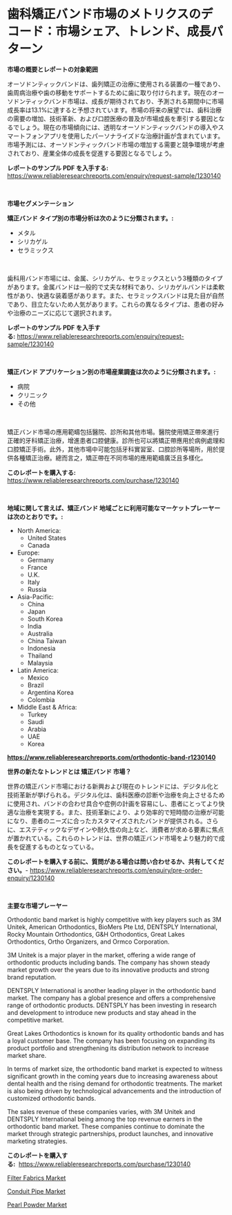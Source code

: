 <p><h1>歯科矯正バンド市場のメトリクスのデコード：市場シェア、トレンド、成長パターン</h1></p><p><strong>市場の概要とレポートの対象範囲</strong></p>
<p><p>オーソドンティックバンドは、歯列矯正の治療に使用される装置の一種であり、歯周病治療や歯の移動をサポートするために歯に取り付けられます。現在のオーソドンティックバンド市場は、成長が期待されており、予測される期間中に市場成長率は13.1%に達すると予想されています。市場の将来の展望では、歯科治療の需要の増加、技術革新、および口腔医療の普及が市場成長を牽引する要因となるでしょう。現在の市場傾向には、透明なオーソドンティックバンドの導入やスマートフォンアプリを使用したパーソナライズドな治療計画が含まれています。市場予測には、オーソドンティックバンド市場の増加する需要と競争環境が考慮されており、産業全体の成長を促進する要因となるでしょう。</p></p>
<p><strong>レポートのサンプル PDF を入手する:</strong> <a href="https://www.reliableresearchreports.com/enquiry/request-sample/1230140">https://www.reliableresearchreports.com/enquiry/request-sample/1230140</a></p>
<p>&nbsp;</p>
<p><strong>市場セグメンテーション</strong></p>
<p><strong>矯正バンド タイプ別の市場分析は次のように分類されます。:</strong></p>
<p><ul><li>メタル</li><li>シリカゲル</li><li>セラミックス</li></ul></p>
<p>&nbsp;</p>
<p><p>歯科用バンド市場には、金属、シリカゲル、セラミックスという3種類のタイプがあります。金属バンドは一般的で丈夫な材料であり、シリカゲルバンドは柔軟性があり、快適な装着感があります。また、セラミックスバンドは見た目が自然であり、目立たないため人気があります。これらの異なるタイプは、患者の好みや治療のニーズに応じて選択されます。</p></p>
<p><strong>レポートのサンプル PDF を入手する:</strong>&nbsp;<a href="https://www.reliableresearchreports.com/enquiry/request-sample/1230140">https://www.reliableresearchreports.com/enquiry/request-sample/1230140</a></p>
<p>&nbsp;</p>
<p><strong> 矯正バンド アプリケーション別の市場産業調査は次のように分類されます。:</strong></p>
<p><ul><li>病院</li><li>クリニック</li><li>その他</li></ul></p>
<p>&nbsp;</p>
<p><p>矯正バンド市場の應用範疇包括醫院、診所和其他市場。醫院使用矯正帶來進行正確的牙科矯正治療，增進患者口腔健康。診所也可以將矯正帶應用於病例處理和口腔矯正手術。此外，其他市場中可能包括牙科實習室、口腔診所等場所，用於提供各種矯正治療。總而言之，矯正帶在不同市場的應用範疇廣泛且多樣化。</p></p>
<p><strong>このレポートを購入する:</strong>&nbsp; <a href="https://www.reliableresearchreports.com/purchase/1230140">https://www.reliableresearchreports.com/purchase/1230140</a></p>
<p>&nbsp;</p>
<p><strong>地域に関して言えば、矯正バンド 地域ごとに利用可能なマーケットプレーヤーは次のとおりです。:</strong></p>
<p><ul>
    <li>
        North America:
        <ul>
            <li>United States</li>
            <li>Canada</li>
        </ul>
    </li>
    <li>
        Europe:
        <ul>
            <li>Germany</li>
            <li>France</li>
            <li>U.K.</li>
            <li>Italy</li>
            <li>Russia</li>
        </ul>
    </li>
    <li>
        Asia-Pacific:
        <ul>
            <li>China</li>
            <li>Japan</li>
            <li>South Korea</li>
            <li>India</li>
            <li>Australia</li>
            <li>China Taiwan</li>
            <li>Indonesia</li>
            <li>Thailand</li>
            <li>Malaysia</li>
        </ul>
    </li>
    <li>
        Latin America:
        <ul>
            <li>Mexico</li>
            <li>Brazil</li>
            <li>Argentina Korea</li>
            <li>Colombia</li>
        </ul>
    </li>
    <li>
        Middle East & Africa:
        <ul>
            <li>Turkey</li>
            <li>Saudi</li>
            <li>Arabia</li>
            <li>UAE</li>
            <li>Korea</li>
        </ul>
    </li>
    </ul></p>
<p><strong><a href="https://www.reliableresearchreports.com/orthodontic-band-r1230140">https://www.reliableresearchreports.com/orthodontic-band-r1230140</a></strong>&nbsp;</p>
<p><strong>世界の新たなトレンドとは 矯正バンド 市場？</strong></p>
<p><p>世界の矯正バンド市場における新興および現在のトレンドには、デジタル化と技術革新が挙げられる。デジタル化は、歯科医療の診断や治療を向上させるために使用され、バンドの合わせ具合や症例の計画を容易にし、患者にとってより快適な治療を実現する。また、技術革新により、より効率的で短時間の治療が可能になり、患者のニーズに合ったカスタマイズされたバンドが提供される。さらに、エステティックなデザインや耐久性の向上など、消費者が求める要素に焦点が置かれている。これらのトレンドは、世界の矯正バンド市場をより魅力的で成長を促進するものとなっている。</p></p>
<p><strong>このレポートを購入する前に、質問がある場合は問い合わせるか、共有してください。</strong>- <a href="https://www.reliableresearchreports.com/enquiry/pre-order-enquiry/1230140">https://www.reliableresearchreports.com/enquiry/pre-order-enquiry/1230140</a></p>
<p>&nbsp;</p>
<p><strong>主要な市場プレーヤー</strong></p>
<p><p>Orthodontic band market is highly competitive with key players such as 3M Unitek, American Orthodontics, BioMers Pte Ltd, DENTSPLY International, Rocky Mountain Orthodontics, G&H Orthodontics, Great Lakes Orthodontics, Ortho Organizers, and Ormco Corporation. </p><p>3M Unitek is a major player in the market, offering a wide range of orthodontic products including bands. The company has shown steady market growth over the years due to its innovative products and strong brand reputation.</p><p>DENTSPLY International is another leading player in the orthodontic band market. The company has a global presence and offers a comprehensive range of orthodontic products. DENTSPLY has been investing in research and development to introduce new products and stay ahead in the competitive market.</p><p>Great Lakes Orthodontics is known for its quality orthodontic bands and has a loyal customer base. The company has been focusing on expanding its product portfolio and strengthening its distribution network to increase market share.</p><p>In terms of market size, the orthodontic band market is expected to witness significant growth in the coming years due to increasing awareness about dental health and the rising demand for orthodontic treatments. The market is also being driven by technological advancements and the introduction of customized orthodontic bands.</p><p>The sales revenue of these companies varies, with 3M Unitek and DENTSPLY International being among the top revenue earners in the orthodontic band market. These companies continue to dominate the market through strategic partnerships, product launches, and innovative marketing strategies.</p></p>
<p><strong>このレポートを購入する:</strong>&nbsp;&nbsp;<a href="https://www.reliableresearchreports.com/purchase/1230140">https://www.reliableresearchreports.com/purchase/1230140</a></p>
<p><p><a href="https://www.linkedin.com/pulse/filter-fabrics-market-share-amp-new-trends-analysis-report-dm3qe?trackingId=qi9ASD2bYxMPn5qWxIw5uA%3D%3D">Filter Fabrics Market</a></p><p><a href="https://www.linkedin.com/pulse/conduit-pipe-market-size-growth-outlook-from-2024-2031-projecting-duqte?trackingId=ZoIExKMsdV4xvl1KBrxYKg%3D%3D">Conduit Pipe Market</a></p><p><a href="https://www.linkedin.com/pulse/pearl-powder-market-research-report-reveals-latest-trends-owl2e?trackingId=nJbzW7pz5rCu6zDyCjT88Q%3D%3D">Pearl Powder Market</a></p></p>